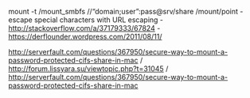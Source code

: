mount -t /mount_smbfs //“domain;user”:pass@srv/share /mount/point - escape special characters with URL escaping - http://stackoverflow.com/a/37179333/67824 - https://derflounder.wordpress.com/2011/08/11/


http://serverfault.com/questions/367950/secure-way-to-mount-a-password-protected-cifs-share-in-mac / http://forum.lissyara.su/viewtopic.php?t=31045 / http://serverfault.com/questions/367950/secure-way-to-mount-a-password-protected-cifs-share-in-mac